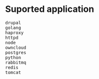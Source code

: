 # Suported application 
<pre>
drupal
golang 
haproxy
httpd
node
owncloud
postgres
python
rabbitmq
redis
tomcat
</pre>

